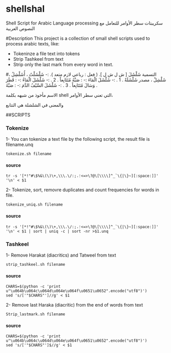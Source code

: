 # shellshal
Shell Script for Arabic Language processing
سكريبتات سطر الأوامر للتعامل مع النصوص العربية

#Description
This project is a collection of small shell scripts used to process arabic texts, like:

- Tokeninze a file text into tokens
- Strip Tashkeel from text
- Strip only the last mark from every word in text.


#التسمية
شَلْشَلَ
    [ ش ل ش ل ]. ( فعل : رباعي لازم متعد ). :- شَلْشَلْتُ ، أُشَلْشِلُ ، شَلْشِلْ ، مصدر شَلْشَلَةٌ .
    1 . :- شَلْشَلَ الْمَاءَ :- : صَبَّهُ مُتَتَابِعاً .
    2 . :- شَلْشَلَ الْمَاءُ :- : قَطَرَ وَسَالَ مُتَتَابِعاً .
    3 . :- شَلْشَلَ السَّيْفُ الدَّمَ :- : صَبَّهُ .
    
الاسم مأخوذ من شبهه بكلمة shell التي تعني سطر الأوامر، 

والمعنى في الشلشلة هي التتابع

##SCRIPTS

### Tokenize
1- You can tokenize a text file by the following script, the result file is filename.unq
```
tokenize.sh filename
```
#### source
```shell
tr -s '[*!"#\$%&\(\)\+,\\\.\/:;،؛<=>\?@\[\\\\]^_`\{|\}~][:space:]]' '\n' < $1 
```

2- Tokenize, sort, removre duplicates and count frequencies for words in file.
```
tokenize_uniq.sh filename
```
#### source
```shell
tr -s '[*!"#\$%&\(\)\+,\\\.\/:;،؛<=>\?@\[\\\\]^_`\{|\}~][:space:]]' '\n' < $1 | sort | uniq -c | sort -nr >$1.unq
```

### Tashkeel
1- Remove Harakat (diacritics) and Tatweel from text
```
strip_tashkeel.sh filename
```
#### source
```shell
CHARS=$(python -c 'print u"\u064b\u064c\u064d\u064e\u064f\u0651\u0652".encode("utf8")')
sed 's/['"$CHARS"']//g' < $1
```

2- Remove last Haraka (diacritic) from the end of words from text
```
Strip_lastmark.sh filename
```
#### source
```shell
CHARS=$(python -c 'print u"\u064b\u064c\u064d\u064e\u064f\u0651\u0652".encode("utf8")')
sed 's/['"$CHARS"']$//g' < $1
```
